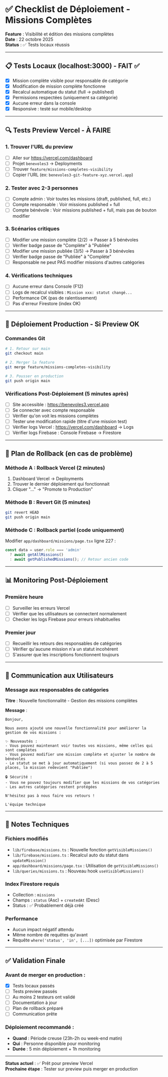 # ✅ Checklist de Déploiement - Missions Complètes

**Feature** : Visibilité et édition des missions complètes  
**Date** : 22 octobre 2025  
**Status** : ✅ Tests locaux réussis

---

## 📋 Tests Locaux (localhost:3000) - FAIT ✅

- [x] Mission complète visible pour responsable de catégorie
- [x] Modification de mission complète fonctionne
- [x] Recalcul automatique du statut (full → published)
- [x] Permissions respectées (uniquement sa catégorie)
- [x] Aucune erreur dans la console
- [x] Responsive : testé sur mobile/desktop

---

## 🔍 Tests Preview Vercel - À FAIRE

### 1. Trouver l'URL du preview
- [ ] Aller sur https://vercel.com/dashboard
- [ ] Projet `benevoles3` → Deployments
- [ ] Trouver `feature/missions-completes-visibility`
- [ ] Copier l'URL (ex: `benevoles3-git-feature-xyz.vercel.app`)

### 2. Tester avec 2-3 personnes
- [ ] Compte admin : Voir toutes les missions (draft, published, full, etc.)
- [ ] Compte responsable : Voir missions published + full
- [ ] Compte bénévole : Voir missions published + full, mais pas de bouton modifier

### 3. Scénarios critiques
- [ ] Modifier une mission complète (2/2) → Passer à 5 bénévoles
- [ ] Vérifier badge passe de "Complète" à "Publiée"
- [ ] Modifier une mission publiée (3/5) → Passer à 3 bénévoles
- [ ] Vérifier badge passe de "Publiée" à "Complète"
- [ ] Responsable ne peut PAS modifier missions d'autres catégories

### 4. Vérifications techniques
- [ ] Aucune erreur dans Console (F12)
- [ ] Logs de recalcul visibles : `Mission xxx: statut changé...`
- [ ] Performance OK (pas de ralentissement)
- [ ] Pas d'erreur Firestore (index OK)

---

## 🚀 Déploiement Production - Si Preview OK

### Commandes Git

```bash
# 1. Retour sur main
git checkout main

# 2. Merger la feature
git merge feature/missions-completes-visibility

# 3. Pousser en production
git push origin main
```

### Vérifications Post-Déploiement (5 minutes après)

- [ ] Site accessible : https://benevoles3.vercel.app
- [ ] Se connecter avec compte responsable
- [ ] Vérifier qu'on voit les missions complètes
- [ ] Tester une modification rapide (titre d'une mission test)
- [ ] Vérifier logs Vercel : https://vercel.com/dashboard → Logs
- [ ] Vérifier logs Firebase : Console Firebase → Firestore

---

## 🔄 Plan de Rollback (en cas de problème)

### Méthode A : Rollback Vercel (2 minutes)
1. Dashboard Vercel → Deployments
2. Trouver le dernier déploiement qui fonctionnait
3. Cliquer "..." → "Promote to Production"

### Méthode B : Revert Git (5 minutes)
```bash
git revert HEAD
git push origin main
```

### Méthode C : Rollback partiel (code uniquement)
Modifier `app/dashboard/missions/page.tsx` ligne 227 :
```typescript
const data = user.role === 'admin'
  ? await getAllMissions()
  : await getPublishedMissions(); // Retour ancien code
```

---

## 📊 Monitoring Post-Déploiement

### Première heure
- [ ] Surveiller les erreurs Vercel
- [ ] Vérifier que les utilisateurs se connectent normalement
- [ ] Checker les logs Firebase pour erreurs inhabituelles

### Premier jour
- [ ] Recueillir les retours des responsables de catégories
- [ ] Vérifier qu'aucune mission n'a un statut incohérent
- [ ] S'assurer que les inscriptions fonctionnent toujours

---

## 💬 Communication aux Utilisateurs

### Message aux responsables de catégories

**Titre** : Nouvelle fonctionnalité - Gestion des missions complètes

**Message** :
```
Bonjour,

Nous avons ajouté une nouvelle fonctionnalité pour améliorer la gestion de vos missions :

✨ Nouveautés :
- Vous pouvez maintenant voir toutes vos missions, même celles qui sont complètes
- Vous pouvez modifier une mission complète et ajuster le nombre de bénévoles
- Le statut se met à jour automatiquement (si vous passez de 2 à 5 places, la mission redevient "Publiée")

🔒 Sécurité :
- Vous ne pouvez toujours modifier que les missions de vos catégories
- Les autres catégories restent protégées

N'hésitez pas à nous faire vos retours !

L'équipe technique
```

---

## 📝 Notes Techniques

### Fichiers modifiés
- `lib/firebase/missions.ts` : Nouvelle fonction `getVisibleMissions()`
- `lib/firebase/missions.ts` : Recalcul auto du statut dans `updateMission()`
- `app/dashboard/missions/page.tsx` : Utilisation de `getVisibleMissions()`
- `lib/queries/missions.ts` : Nouveau hook `useVisibleMissions()`

### Index Firestore requis
- Collection : `missions`
- Champs : `status` (Asc) + `createdAt` (Desc)
- Status : ✅ Probablement déjà créé

### Performance
- Aucun impact négatif attendu
- Même nombre de requêtes qu'avant
- Requête `where('status', 'in', [...])` optimisée par Firestore

---

## ✅ Validation Finale

### Avant de merger en production :
- [x] Tests locaux passés
- [ ] Tests preview passés
- [ ] Au moins 2 testeurs ont validé
- [ ] Documentation à jour
- [ ] Plan de rollback préparé
- [ ] Communication prête

### Déploiement recommandé :
- **Quand** : Période creuse (23h-2h ou week-end matin)
- **Qui** : Personne disponible pour monitoring
- **Durée** : 5 min déploiement + 1h monitoring

---

**Status actuel** : ✅ Prêt pour preview Vercel  
**Prochaine étape** : Tester sur preview puis merger en production

